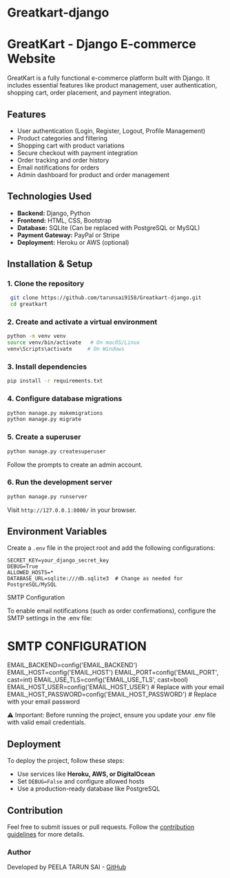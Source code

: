 # Greatkart-django




# GreatKart - Django E-commerce Website

GreatKart is a fully functional e-commerce platform built with Django. It includes essential features like product management, user authentication, shopping cart, order placement, and payment integration.

## Features
- User authentication (Login, Register, Logout, Profile Management)
- Product categories and filtering
- Shopping cart with product variations
- Secure checkout with payment integration
- Order tracking and order history
- Email notifications for orders
- Admin dashboard for product and order management

## Technologies Used
- **Backend:** Django, Python
- **Frontend:** HTML, CSS, Bootstrap
- **Database:** SQLite (Can be replaced with PostgreSQL or MySQL)
- **Payment Gateway:** PayPal or Stripe
- **Deployment:** Heroku or AWS (optional)

## Installation & Setup

### 1. Clone the repository
```bash
 git clone https://github.com/tarunsai9158/Greatkart-django.git
 cd greatkart
```

### 2. Create and activate a virtual environment
```bash
python -m venv venv
source venv/bin/activate   # On macOS/Linux
venv\Scripts\activate     # On Windows
```

### 3. Install dependencies
```bash
pip install -r requirements.txt
```

### 4. Configure database migrations
```bash
python manage.py makemigrations
python manage.py migrate
```

### 5. Create a superuser
```bash
python manage.py createsuperuser
```
Follow the prompts to create an admin account.

### 6. Run the development server
```bash
python manage.py runserver
```
Visit `http://127.0.0.1:8000/` in your browser.

## Environment Variables
Create a `.env` file in the project root and add the following configurations:
```
SECRET_KEY=your_django_secret_key
DEBUG=True
ALLOWED_HOSTS=*
DATABASE_URL=sqlite:///db.sqlite3  # Change as needed for PostgreSQL/MySQL
```

SMTP Configuration

To enable email notifications (such as order confirmations), configure the SMTP settings in the .env file:

# SMTP CONFIGURATION
EMAIL_BACKEND=config('EMAIL_BACKEND')
EMAIL_HOST=config('EMAIL_HOST')
EMAIL_PORT=config('EMAIL_PORT', cast=int)
EMAIL_USE_TLS=config('EMAIL_USE_TLS', cast=bool)
EMAIL_HOST_USER=config('EMAIL_HOST_USER')  # Replace with your email
EMAIL_HOST_PASSWORD=config('EMAIL_HOST_PASSWORD')  # Replace with your email password

⚠️ Important: Before running the project, ensure you update your .env file with valid email credentials.



## Deployment
To deploy the project, follow these steps:
- Use services like **Heroku, AWS, or DigitalOcean**
- Set `DEBUG=False` and configure allowed hosts
- Use a production-ready database like PostgreSQL

## Contribution
Feel free to submit issues or pull requests. Follow the [contribution guidelines](CONTRIBUTING.md) for more details.


### Author
Developed by PEELA TARUN SAI - [GitHub](https://github.com/tarunsai9158)

